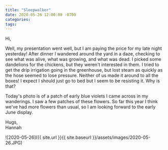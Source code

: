 ```yaml
---
title: "Sleepwalker"
date: 2020-05-26 12:00:00 -0700
categories:
tags:
---
```


Hi,

Well, my presentation went well, but I am paying the price for my late night yesterday! After dinner I wandered around the yard in a daze, checking to see what was alive, what was growing, and what was dead. I picked some dandelions for the chickens, but they weren't interested in them. I tried to get the drip irrigation going in the greenhouse, but lost steam as quickly as the hose seemed to lose pressure. Neither of us made it around to all the boxes! I expect I should just go to bed but I seem to be resisting it. Why is that?

Today's photo is of a patch of early blue violets I came across in my wanderings. I saw a few patches of these flowers. So far this year I think we've had more flowers than usual, so I am looking forward to the early June display.

Hugs,<br />
Hannah

![2020-05-26]({{ site.url }}{{ site.baseurl }}/assets/images/2020-05-26.JPG)